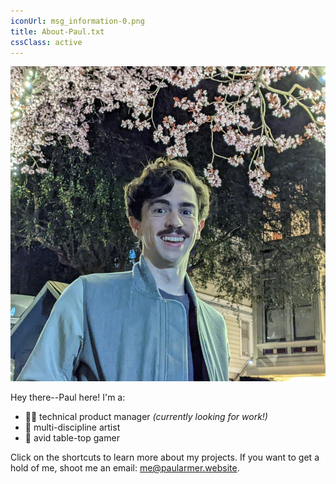 ```yaml
---
iconUrl: msg_information-0.png
title: About-Paul.txt
cssClass: active
---
```


![Me](media/cherry-blossom-paul.png "about-me-img") 

Hey there--Paul here! I'm a:
- :man_technologist: technical product manager *(currently looking for work!)*
- :art: multi-discipline artist
- :game_die: avid table-top gamer

Click on the shortcuts to learn more about my projects. If you want to get a hold of me, shoot me an email: [me@paularmer.website](mailto:me@paularmer.website).